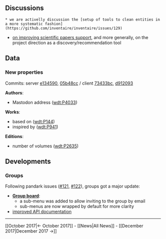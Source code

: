 <!-- LANG:EN, title="November 2017"-->

## Discussions
	* we are activelly discussion the [setup of tools to clean entities in a more systematic fashion](https://github.com/inventaire/inventaire/issues/129)
* [on improving scientific papers support](https://twitter.com/andrawaag/status/936027866101420032), and more generally, on the project direction as a discovery/recommendation tool

## Data
### New properties
Commits: server [e134590](http://github.com/inventaire/inventaire/commit/e134590), [05b48cc](http://github.com/inventaire/inventaire/commit/05b48cc) / client [73433bc](http://github.com/inventaire/inventaire-client/commit/73433bc), [d912093](http://github.com/inventaire/inventaire-client/commit/d912093)

**Authors**:
- Mastodon address ([wdt:P4033](https://www.wikidata.org/wiki/Property:P4033))

**Works**:
- based on ([wdt:P144](https://www.wikidata.org/wiki/Property:P144))
- inspired by ([wdt:P941](https://www.wikidata.org/wiki/Property:P941))

**Editions**:
- number of volumes ([wdt:P2635](https://www.wikidata.org/wiki/Property:P2635))

## Developments
### Groups
Following pandark issues ([#121](https://github.com/inventaire/inventaire/issues/121), [#122](https://github.com/inventaire/inventaire/issues/122)), groups got a major update:
- [**Group board**](https://inventaire.io/network/groups/settings): 
  - a sub-menu was added to allow inviting to the group by email
  - sub-menus are now wrapped by default for more clarity
- [improved API documentation](https://api.inventaire.io/#/Groups)
 
<hr>

[[October 2017|← October 2017]] - [[News|All News]] - [[December 2017|December 2017 →]]